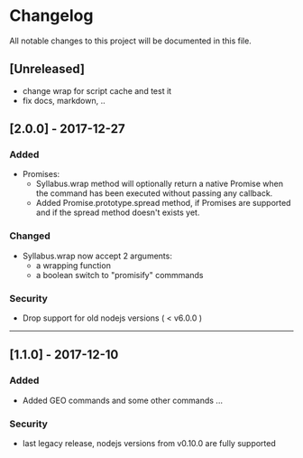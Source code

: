 # Changelog

All notable changes to this project will be documented in this file.

## [Unreleased]

- change wrap for script cache and test it
- fix docs, markdown, ..

## [2.0.0] - 2017-12-27

### Added
- Promises:
  - Syllabus.wrap method will optionally return a native Promise when the 
    command has been executed without passing any callback.
  - Added Promise.prototype.spread method, if Promises are supported and if
    the spread method doesn't exists yet.

### Changed
- Syllabus.wrap now accept 2 arguments: 
  - a wrapping function
  - a boolean switch to "promisify" commmands 

### Security
- Drop support for old nodejs versions ( < v6.0.0 )

------------------------------------------------------------------------------

## [1.1.0] - 2017-12-10

### Added
- Added GEO commands and some other commands
  ...

### Security
- last legacy release, nodejs versions from v0.10.0 are fully supported